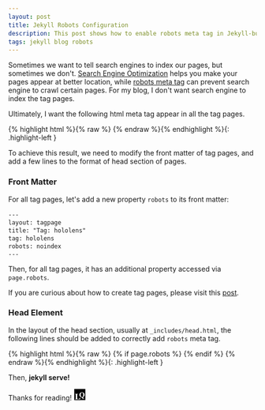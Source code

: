 ```yaml
---
layout: post
title: Jekyll Robots Configuration
description: This post shows how to enable robots meta tag in Jekyll-built blogs. It's super easy without plugins.
tags: jekyll blog robots
---
```



<style>
.highlight-left {margin-left: 0}
</style>

Sometimes we want to tell search engines to index our pages, but sometimes we don't. [Search Engine Optimization](https://moz.com/beginners-guide-to-seo) helps you make your pages appear at better location, while [robots meta tag](http://www.robotstxt.org/meta.html) can prevent search engine to crawl certain pages. For my blog, I don't want search engine to index the tag pages.

Ultimately, I want the following html meta tag appear in all the tag pages.

{% highlight html %}{% raw %}
<meta name="robots" content="noindex" />
{% endraw %}{% endhighlight %}{: .highlight-left }

To achieve this result, we need to modify the front matter of tag pages, and add a few lines to the format of head section of pages.

### Front Matter

For all tag pages, let's add a new property `robots` to its front matter:

```
---
layout: tagpage
title: "Tag: hololens"
tag: hololens
robots: noindex
---
```

Then, for all tag pages, it has an additional property accessed via `page.robots`.

If you are curious about how to create tag pages, please visit this [post](http://longqian.me/2017/02/09/github-jekyll-tag/).

### Head Element

In the layout of the head section, usually at `_includes/head.html`, the following lines should be added to correctly add `robots` meta tag.

{% highlight html %}{% raw %}
{% if page.robots %}
  <meta name="robots" content="{{page.robots}}" />
{% endif %}
{% endraw %}{% endhighlight %}{: .highlight-left }

Then, **jekyll serve!**

Thanks for reading! <img class="inline" src="/public/LQ144x144.png" alt="LQ" style="width:1.5rem;height:1.5rem;" />

